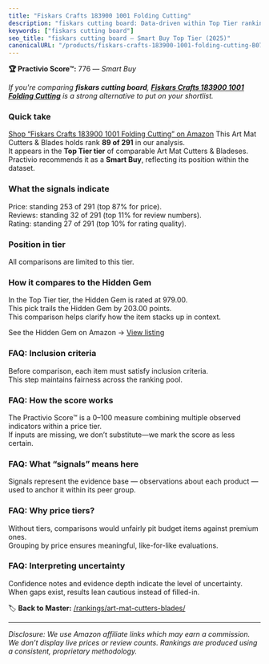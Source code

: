 ```yaml
---
title: "Fiskars Crafts 183900 1001 Folding Cutting"
description: "fiskars cutting board: Data-driven within Top Tier ranking using the Practivio Score™. Positioned by quality, value, demand, findability, momentum."
keywords: ["fiskars cutting board"]
seo_title: "fiskars cutting board — Smart Buy Top Tier (2025)"
canonicalURL: "/products/fiskars-crafts-183900-1001-folding-cutting-B07CXVVCBB/"
---
```


**🏆 Practivio Score™:** 776 — _Smart Buy_


*If you're comparing **fiskars cutting board**, **[Fiskars Crafts 183900 1001 Folding Cutting](https://www.amazon.com/dp/B07CXVVCBB?tag=practivio-20)** is a strong alternative to put on your shortlist.*
### Quick take
[Shop “Fiskars Crafts 183900 1001 Folding Cutting” on Amazon](https://www.amazon.com/dp/B07CXVVCBB?tag=practivio-20)
This Art Mat Cutters & Blades holds rank **89 of 291** in our analysis.  
It appears in the **Top Tier tier** of comparable Art Mat Cutters & Bladeses.  
Practivio recommends it as a **Smart Buy**, reflecting its position within the dataset.

### What the signals indicate
Price: standing 253 of 291 (top 87% for price).  
Reviews: standing 32 of 291 (top 11% for review numbers).  
Rating: standing 27 of 291 (top 10% for rating quality).  

### Position in tier
All comparisons are limited to this tier.

### How it compares to the Hidden Gem
In the Top Tier tier, the Hidden Gem is rated at 979.00.  
This pick trails the Hidden Gem by 203.00 points.  
This comparison helps clarify how the item stacks up in context.  

See the Hidden Gem on Amazon → [View listing](https://www.amazon.com/dp/B08XJKWGSS?tag=practivio-20)

### FAQ: Inclusion criteria
Before comparison, each item must satisfy inclusion criteria.  
This step maintains fairness across the ranking pool.

### FAQ: How the score works
The Practivio Score™ is a 0–100 measure combining multiple observed indicators within a price tier.  
If inputs are missing, we don’t substitute—we mark the score as less certain.

### FAQ: What “signals” means here
Signals represent the evidence base — observations about each product — used to anchor it within its peer group.

### FAQ: Why price tiers?
Without tiers, comparisons would unfairly pit budget items against premium ones.  
Grouping by price ensures meaningful, like-for-like evaluations.

### FAQ: Interpreting uncertainty
Confidence notes and evidence depth indicate the level of uncertainty.  
When gaps exist, results lean cautious instead of filled-in.


🏷️ **Back to Master:** [/rankings/art-mat-cutters-blades/](/rankings/art-mat-cutters-blades/)

---
_Disclosure: We use Amazon affiliate links which may earn a commission. We don’t display live prices or review counts. Rankings are produced using a consistent, proprietary methodology._
